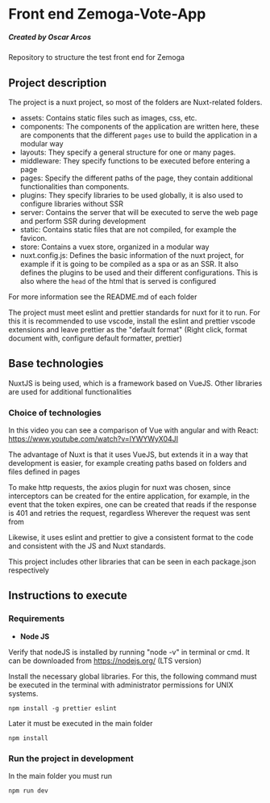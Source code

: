 # Front end Zemoga-Vote-App

##### Created by Oscar Arcos

Repository to structure the test front end for Zemoga

## Project description

The project is a nuxt project, so most of the folders are Nuxt-related folders.

- assets: Contains static files such as images, css, etc.
- components: The components of the application are written here, these are components that the different `pages` use to build the application in a modular way
- layouts: They specify a general structure for one or many pages.
- middleware: They specify functions to be executed before entering a page
- pages: Specify the different paths of the page, they contain additional functionalities than components.
- plugins: They specify libraries to be used globally, it is also used to configure libraries without SSR
- server: Contains the server that will be executed to serve the web page and perform SSR during development
- static: Contains static files that are not compiled, for example the favicon.
- store: Contains a vuex store, organized in a modular way
- nuxt.config.js: Defines the basic information of the nuxt project, for example if it is going to be compiled as a spa or as an SSR. It also defines the plugins to be used and their different configurations. This is also where the `head` of the html that is served is configured

For more information see the README.md of each folder

The project must meet eslint and prettier standards for nuxt for it to run. For this it is recommended to use vscode, install the eslint and prettier vscode extensions and leave prettier as the "default format"
(Right click, format document with, configure default formatter, prettier)

## Base technologies

NuxtJS is being used, which is a framework based on VueJS. Other libraries are used for additional functionalities

### Choice of technologies

In this video you can see a comparison of Vue with angular and with React: https://www.youtube.com/watch?v=lYWYWyX04JI

The advantage of Nuxt is that it uses VueJS, but extends it in a way that development is easier, for example creating paths based on folders and files defined in pages

To make http requests, the axios plugin for nuxt was chosen, since interceptors can be created for the entire application, for example, in the event that the token expires, one can be created that reads if the response is 401 and retries the request, regardless Wherever the request was sent from

Likewise, it uses eslint and prettier to give a consistent format to the code and consistent with the JS and Nuxt standards.

This project includes other libraries that can be seen in each package.json respectively

## Instructions to execute

### Requirements

- **Node JS**

Verify that nodeJS is installed by running "node -v" in terminal or cmd. It can be downloaded from https://nodejs.org/ (LTS version)

Install the necessary global libraries. For this, the following command must be executed in the terminal with administrator permissions for UNIX systems.

```
npm install -g prettier eslint
```

Later it must be executed in the main folder

```
npm install
```

### Run the project in development

In the main folder you must run

```
npm run dev
```